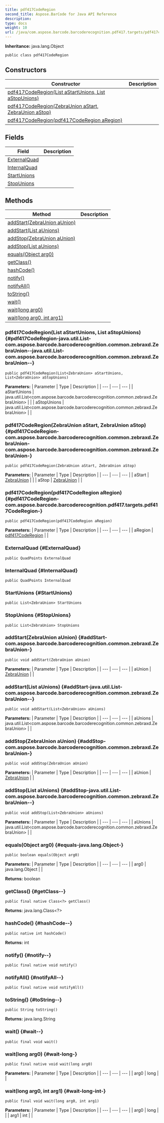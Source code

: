 ```yaml
---
title: pdf417CodeRegion
second_title: Aspose.BarCode for Java API Reference
description: 
type: docs
weight: 10
url: /java/com.aspose.barcode.barcoderecognition.pdf417.targets/pdf417coderegion/
---
```

**Inheritance:**
java.lang.Object
```
public class pdf417CodeRegion
```
## Constructors

| Constructor | Description |
| --- | --- |
| [pdf417CodeRegion(List<ZebraUnion> aStartUnions, List<ZebraUnion> aStopUnions)](#pdf417CodeRegion-java.util.List-com.aspose.barcode.barcoderecognition.common.zebraxd.ZebraUnion--java.util.List-com.aspose.barcode.barcoderecognition.common.zebraxd.ZebraUnion--) |  |
| [pdf417CodeRegion(ZebraUnion aStart, ZebraUnion aStop)](#pdf417CodeRegion-com.aspose.barcode.barcoderecognition.common.zebraxd.ZebraUnion-com.aspose.barcode.barcoderecognition.common.zebraxd.ZebraUnion-) |  |
| [pdf417CodeRegion(pdf417CodeRegion aRegion)](#pdf417CodeRegion-com.aspose.barcode.barcoderecognition.pdf417.targets.pdf417CodeRegion-) |  |
## Fields

| Field | Description |
| --- | --- |
| [ExternalQuad](#ExternalQuad) |  |
| [InternalQuad](#InternalQuad) |  |
| [StartUnions](#StartUnions) |  |
| [StopUnions](#StopUnions) |  |
## Methods

| Method | Description |
| --- | --- |
| [addStart(ZebraUnion aUnion)](#addStart-com.aspose.barcode.barcoderecognition.common.zebraxd.ZebraUnion-) |  |
| [addStart(List<ZebraUnion> aUnions)](#addStart-java.util.List-com.aspose.barcode.barcoderecognition.common.zebraxd.ZebraUnion--) |  |
| [addStop(ZebraUnion aUnion)](#addStop-com.aspose.barcode.barcoderecognition.common.zebraxd.ZebraUnion-) |  |
| [addStop(List<ZebraUnion> aUnions)](#addStop-java.util.List-com.aspose.barcode.barcoderecognition.common.zebraxd.ZebraUnion--) |  |
| [equals(Object arg0)](#equals-java.lang.Object-) |  |
| [getClass()](#getClass--) |  |
| [hashCode()](#hashCode--) |  |
| [notify()](#notify--) |  |
| [notifyAll()](#notifyAll--) |  |
| [toString()](#toString--) |  |
| [wait()](#wait--) |  |
| [wait(long arg0)](#wait-long-) |  |
| [wait(long arg0, int arg1)](#wait-long-int-) |  |
### pdf417CodeRegion(List<ZebraUnion> aStartUnions, List<ZebraUnion> aStopUnions) {#pdf417CodeRegion-java.util.List-com.aspose.barcode.barcoderecognition.common.zebraxd.ZebraUnion--java.util.List-com.aspose.barcode.barcoderecognition.common.zebraxd.ZebraUnion--}
```
public pdf417CodeRegion(List<ZebraUnion> aStartUnions, List<ZebraUnion> aStopUnions)
```


**Parameters:**
| Parameter | Type | Description |
| --- | --- | --- |
| aStartUnions | java.util.List<com.aspose.barcode.barcoderecognition.common.zebraxd.ZebraUnion> |  |
| aStopUnions | java.util.List<com.aspose.barcode.barcoderecognition.common.zebraxd.ZebraUnion> |  |

### pdf417CodeRegion(ZebraUnion aStart, ZebraUnion aStop) {#pdf417CodeRegion-com.aspose.barcode.barcoderecognition.common.zebraxd.ZebraUnion-com.aspose.barcode.barcoderecognition.common.zebraxd.ZebraUnion-}
```
public pdf417CodeRegion(ZebraUnion aStart, ZebraUnion aStop)
```


**Parameters:**
| Parameter | Type | Description |
| --- | --- | --- |
| aStart | [ZebraUnion](../../com.aspose.barcode.barcoderecognition.common.zebraxd/zebraunion) |  |
| aStop | [ZebraUnion](../../com.aspose.barcode.barcoderecognition.common.zebraxd/zebraunion) |  |

### pdf417CodeRegion(pdf417CodeRegion aRegion) {#pdf417CodeRegion-com.aspose.barcode.barcoderecognition.pdf417.targets.pdf417CodeRegion-}
```
public pdf417CodeRegion(pdf417CodeRegion aRegion)
```


**Parameters:**
| Parameter | Type | Description |
| --- | --- | --- |
| aRegion | [pdf417CodeRegion](../../com.aspose.barcode.barcoderecognition.pdf417.targets/pdf417coderegion) |  |

### ExternalQuad {#ExternalQuad}
```
public QuadPoints ExternalQuad
```


### InternalQuad {#InternalQuad}
```
public QuadPoints InternalQuad
```


### StartUnions {#StartUnions}
```
public List<ZebraUnion> StartUnions
```


### StopUnions {#StopUnions}
```
public List<ZebraUnion> StopUnions
```


### addStart(ZebraUnion aUnion) {#addStart-com.aspose.barcode.barcoderecognition.common.zebraxd.ZebraUnion-}
```
public void addStart(ZebraUnion aUnion)
```




**Parameters:**
| Parameter | Type | Description |
| --- | --- | --- |
| aUnion | [ZebraUnion](../../com.aspose.barcode.barcoderecognition.common.zebraxd/zebraunion) |  |

### addStart(List<ZebraUnion> aUnions) {#addStart-java.util.List-com.aspose.barcode.barcoderecognition.common.zebraxd.ZebraUnion--}
```
public void addStart(List<ZebraUnion> aUnions)
```




**Parameters:**
| Parameter | Type | Description |
| --- | --- | --- |
| aUnions | java.util.List<com.aspose.barcode.barcoderecognition.common.zebraxd.ZebraUnion> |  |

### addStop(ZebraUnion aUnion) {#addStop-com.aspose.barcode.barcoderecognition.common.zebraxd.ZebraUnion-}
```
public void addStop(ZebraUnion aUnion)
```




**Parameters:**
| Parameter | Type | Description |
| --- | --- | --- |
| aUnion | [ZebraUnion](../../com.aspose.barcode.barcoderecognition.common.zebraxd/zebraunion) |  |

### addStop(List<ZebraUnion> aUnions) {#addStop-java.util.List-com.aspose.barcode.barcoderecognition.common.zebraxd.ZebraUnion--}
```
public void addStop(List<ZebraUnion> aUnions)
```




**Parameters:**
| Parameter | Type | Description |
| --- | --- | --- |
| aUnions | java.util.List<com.aspose.barcode.barcoderecognition.common.zebraxd.ZebraUnion> |  |

### equals(Object arg0) {#equals-java.lang.Object-}
```
public boolean equals(Object arg0)
```




**Parameters:**
| Parameter | Type | Description |
| --- | --- | --- |
| arg0 | java.lang.Object |  |

**Returns:**
boolean
### getClass() {#getClass--}
```
public final native Class<?> getClass()
```




**Returns:**
java.lang.Class<?>
### hashCode() {#hashCode--}
```
public native int hashCode()
```




**Returns:**
int
### notify() {#notify--}
```
public final native void notify()
```




### notifyAll() {#notifyAll--}
```
public final native void notifyAll()
```




### toString() {#toString--}
```
public String toString()
```




**Returns:**
java.lang.String
### wait() {#wait--}
```
public final void wait()
```




### wait(long arg0) {#wait-long-}
```
public final native void wait(long arg0)
```




**Parameters:**
| Parameter | Type | Description |
| --- | --- | --- |
| arg0 | long |  |

### wait(long arg0, int arg1) {#wait-long-int-}
```
public final void wait(long arg0, int arg1)
```




**Parameters:**
| Parameter | Type | Description |
| --- | --- | --- |
| arg0 | long |  |
| arg1 | int |  |

